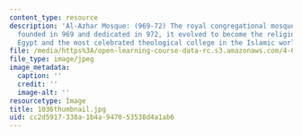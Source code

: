 ```yaml
---
content_type: resource
description: 'Al-Azhar Mosque: (969-72) The royal congregational mosque of al-Qahira,
  founded in 969 and dedicated in 972, it evolved to become the religious center of
  Egypt and the most celebrated theological college in the Islamic world.'
file: /media/https%3A/open-learning-course-data-rc.s3.amazonaws.com/4-614-religious-architecture-and-islamic-cultures-fall-2002/cc2d5917338a1b4a947053538d4a1ab6_1036thumbnail.jpg
file_type: image/jpeg
image_metadata:
  caption: ''
  credit: ''
  image-alt: ''
resourcetype: Image
title: 1036thumbnail.jpg
uid: cc2d5917-338a-1b4a-9470-53538d4a1ab6
---
```

